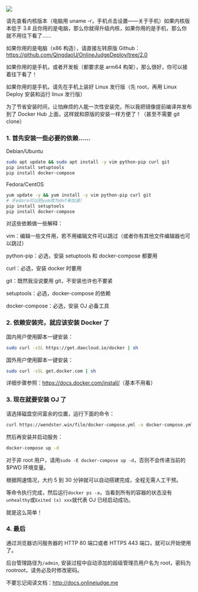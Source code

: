 ![](https://cdn.jsdelivr.net/gh/wenxuanjun/CDN@master/images/blog/7/1.jpg)

请先查看内核版本（电脑用 uname -r，手机点击设置——关于手机）如果内核版本低于 3.8 且你用的是电脑，那么你就得升级内核，如果你用的是手机，那么你就不用往下看了……

如果你用的是电脑（x86 构造），请直接左转原版 Github：<https://github.com/QingdaoU/OnlineJudgeDeploy/tree/2.0>

如果你用的是手机，或者开发板（都要求是 arm64 构架），那么很好，你可以接着往下看了！

如果你用的是手机，请先在手机上装好 Linux 发行版（先 root，再用 Linux Deploy 安装和运行 linux 发行版）

为了节省安装时间，让怕麻烦的人能一次性安装完，所以我把镜像提前编译并发布到了 Docker Hub 上面，这样就和原版的安装一样方便了！（甚至不需要 git clone）

### 1. 首先安装一些必要的依赖……

Debian/Ubuntu

```bash
sudo apt update && sudo apt install -y vim python-pip curl git
pip install setuptools
pip install docker-compose
```

Fedora/CentOS

```bash
yum update -y && yum install -y vim python-pip curl git
#（Fedora可以把yum改为dnf来加速）
pip install setuptools
pip install docker-compose
```

对这些依赖做一些解释：

vim：编辑一些文件用，若不用编辑文件可以跳过（或者你有其他文件编辑器也可以跳过）

python-pip：必选，安装 setuptools 和 docker-compose 都要用

curl：必选，安装 docker 时要用

git：既然我没说要用 git，不安装也许也不要紧

setuptools：必选，docker-compose 的依赖

docker-compose：必选，安装 OJ 必备工具

### 2. 依赖安装完，就应该安装 Docker 了

国内用户使用脚本一键安装：

```bash
sudo curl -sSL https://get.daocloud.io/docker | sh
```

国外用户使用脚本一键安装：

```bash
sudo curl -sSL get.docker.com | sh
```

详细步骤参照：<https://docs.docker.com/install/>（基本不用看）

### 3. 现在就要安装 OJ 了

请选择磁盘空间富余的位置，运行下面的命令：

```bash
curl https://wendster.win/file/docker-compose.yml -o docker-compose.yml
```

然后再安装并启动服务：

```bash
docker-compose up -d
```

对于非 root 用户，请用`sudo -E docker-compose up -d`，否则不会传递当前的$PWD 环境变量。

根据网速情况，大约 5 到 30 分钟就可以自动搭建完成，全程无需人工干预。

等命令执行完成，然后运行`docker ps -a`，当看到所有的容器的状态没有`unhealthy`或`Exited (x) xxx`就代表 OJ 已经启动成功。

就是这么简单！

### 4. 最后

通过浏览器访问服务器的 HTTP 80 端口或者 HTTPS 443 端口，就可以开始使用了。

后台管理路径为`/admin`, 安装过程中自动添加的超级管理员用户名为 root，密码为 rootroot，请务必及时修改密码。

不要忘记阅读文档：<http://docs.onlinejudge.me> 
